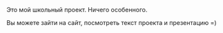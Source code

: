 Это мой школьный проект. Ничего особенного.

Вы можете зайти на сайт, посмотреть текст проекта и презентацию =)

